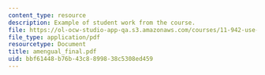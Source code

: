 ```yaml
---
content_type: resource
description: Example of student work from the course.
file: https://ol-ocw-studio-app-qa.s3.amazonaws.com/courses/11-942-use-of-joint-fact-finding-in-science-intensive-policy-disputes-part-ii-spring-2004/bbf61448b76b43c8899838c5308ed459_amengual_final.pdf
file_type: application/pdf
resourcetype: Document
title: amengual_final.pdf
uid: bbf61448-b76b-43c8-8998-38c5308ed459
---
```

